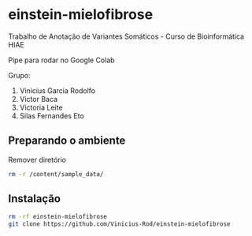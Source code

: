# einstein-mielofibrose
Trabalho de Anotação de Variantes Somáticos - Curso de Bioinformática HIAE

Pipe para rodar no Google Colab


Grupo:
1.   Vinicius Garcia Rodolfo
2.   Victor Baca
3.   Victoria Leite
4.   Silas Fernandes Eto


## Preparando o ambiente

Remover diretório 

```bash
rm -r /content/sample_data/
```

## Instalação

```bash
rm -rf einstein-mielofibrose
git clone https://github.com/Vinicius-Rod/einstein-mielofibrose
```
